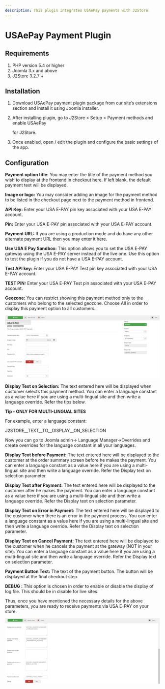 ```yaml
---
description: This plugin integrates USAePay payments with J2Store.
---
```


# USAePay Payment Plugin

## Requirements

1. PHP version 5.4 or higher
2. Joomla 3.x and above
3. J2Store 3.2.7 +

## Installation <a href="#installation" id="installation"></a>

1. Download USAePay payment plugin package from our site’s extensions section and install it using Joomla installer.
2.  After installing plugin, go to J2Store > Setup > Payment methods and enable USAePay&#x20;

    for J2Store.
3. Once enabled, open / edit the plugin and configure the basic settings of the app.

## Configuration <a href="#configuration" id="configuration"></a>

**Payment option title:** You may enter the title of the payment method you wish to display at the frontend in checkout here. If left blank, the default payment text will be displayed.

**Image or logo:** You may consider adding an image for the payment method to be listed in the checkout page next to the payment method in frontend.

**API Key:** Enter your USA E-PAY pin key associated with your USA E-PAY account.

**Pin:** Enter your USA E-PAY pin associated with your USA E-PAY account.

**Payment URL:** If you are using a production mode and do have any other alternate payment URL then you may enter it here.

**Use USA E Pay Sandbox:** This option allows you to set the USA E-PAY gateway using the USA E-PAY server instead of the live one. Use this option to test the plugin if you do not have a USA E-PAY account.

**Test API key:** Enter your USA E-PAY Test pin key associated with your USA E-PAY account.

**TEST PIN:** Enter your USA E-PAY Test pin associated with your USA E-PAY account.

**Geozone:** You can restrict showing this payment method only to the customers who belong to the selected geozone. Choose All in order to display this payment option to all customers.

![USA E-PAY Payment Img1](../.gitbook/assets/usa-e-pay-img1.png)

**Display Text on Selection:** The text entered here will be displayed when customer selects this payment method. You can enter a language constant as a value here if you are using a multi-lingual site and then write a language override. Refer the tips below.

**Tip - ONLY FOR MULTI-LINGUAL SITES**

For example, enter a language constant:

J2STORE\__TEXT\__TO\__DISPLAY\__ON\_SELECTION

Now you can go to Joomla admin-> Language Manager->Overrides and create overrides for the language constant in all your languages.

**Display Text before Payment:** The text entered here will be displayed to the customer at the order summary screen before he makes the payment. You can enter a language constant as a value here if you are using a multi-lingual site and then write a language override. Refer the Display text on selection parameter.

**Display Text after Payment:** The text entered here will be displayed to the customer after he makes the payment. You can enter a language constant as a value here if you are using a multi-lingual site and then write a language override. Refer the Display text on selection parameter.

**Display Text on Error in Payment:** The text entered here will be displayed to the customer when there is an error in the payment process. You can enter a language constant as a value here if you are using a multi-lingual site and then write a language override. Refer the Display text on selection parameter.

**Display Text on Cancel Payment:** The text entered here will be displayed to the customer when he cancels the payment at the gateway (NOT in your site). You can enter a language constant as a value here if you are using a multi-lingual site and then write a language override. Refer the Display text on selection parameter.

**Payment Button Text:** The text of the payment button. The button will be displayed at the final checkout step.

**DEBUG :** This option is chosen in order to enable or disable the display of log file. This should be in disable for live sites.

Thus, once you have mentioned the necessary details for the above parameters, you are ready to receive payments via USA E-PAY on your store.

![USA E-PAY Payment Img2](../.gitbook/assets/usa-e-pay-img2.png)

